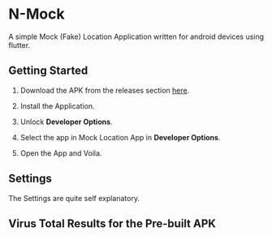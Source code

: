 # N-Mock

A simple Mock (Fake) Location Application written for android devices using flutter.

## Getting Started

1. Download the APK from the releases section [here](https://github.com/nirex0/n-mock/releases).

2. Install the Application.

3. Unlock **Developer Options**.

4. Select the app in Mock Location App in **Developer Options**.

5. Open the App and Voila.

## Settings

The Settings are quite self explanatory.

## Virus Total Results for the Pre-built APK
